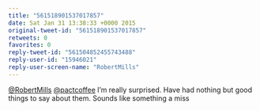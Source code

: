 ```yaml
---
title: "561518901537017857"
date: Sat Jan 31 13:38:33 +0000 2015
original-tweet-id: "561518901537017857"
retweets: 0
favorites: 0
reply-tweet-id: "561504852455743488"
reply-user-id: "15946021"
reply-user-screen-name: "RobertMills"
---
```

<a href="https://twitter.com/RobertMills">@RobertMills</a> <a href="https://twitter.com/pactcoffee">@pactcoffee</a> I’m really surprised. Have had nothing but good things to say about them. Sounds like something a miss
